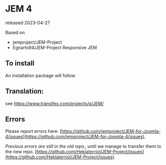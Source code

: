 # JEM 4
released 2023-04-27

Based on
- jemproject/JEM-Project
- Egnarts94/JEM-Project Responsive JEM

## To install
An installation package will follow

## Translation:
see https://www.transifex.com/projects/p/JEM/

## Errors
Please report errors here: [https://github.com/jemproject/JEM-for-Joomla-4/issues](https://github.com/jemproject/JEM-for-Joomla-4/issues).

_Previous errors are still in the old repo__
until we manage to transfer them to the new repo.
[https://github.com/Heklaterriol/JEM-Project/issues](https://github.com/Heklaterriol/JEM-Project/issues)
